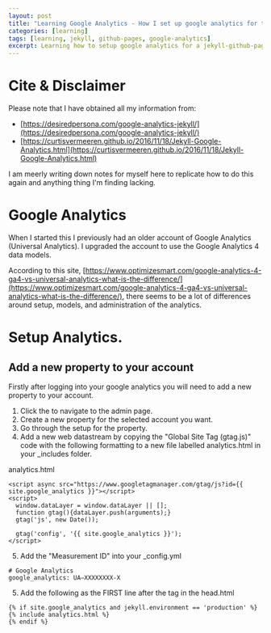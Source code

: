 ```yaml
---
layout: post
title: "Learning Google Analytics - How I set up google analytics for this blog"
categories: [learning]
tags: [learning, jekyll, github-pages, google-analytics]
excerpt: Learning how to setup google analytics for a jekyll-github-page site
---
```


# Cite & Disclaimer

Please note that I have obtained all my information from:
- [https://desiredpersona.com/google-analytics-jekyll/](https://desiredpersona.com/google-analytics-jekyll/)
- [https://curtisvermeeren.github.io/2016/11/18/Jekyll-Google-Analytics.html](https://curtisvermeeren.github.io/2016/11/18/Jekyll-Google-Analytics.html)

I am meerly writing down notes for myself here to replicate how to do this again and anything thing I'm finding lacking.

# Google Analytics

When I started this I previously had an older account of Google Analytics (Universal Analytics). I upgraded the account to use the Google Analytics 4 data models.

According to this site, [https://www.optimizesmart.com/google-analytics-4-ga4-vs-universal-analytics-what-is-the-difference/](https://www.optimizesmart.com/google-analytics-4-ga4-vs-universal-analytics-what-is-the-difference/), there seems to be a lot of differences around setup, models, and administration of the analytics.


# Setup Analytics.

## Add a new property to your account

Firstly after logging into your google analytics you will need to add a new property to your account.

1. Click the <i class="fas fa-cog"></i> to navigate to the admin page.
2. Create a new property for the selected account you want.
3. Go through the setup for the property.
4. Add a new web datastream by copying the "Global Site Tag (gtag.js)" code with the following formatting to a new file labelled analytics.html in your _includes folder.

analytics.html
```
<script async src="https://www.googletagmanager.com/gtag/js?id={{ site.google_analytics }}"></script>
<script>
  window.dataLayer = window.dataLayer || [];
  function gtag(){dataLayer.push(arguments);}
  gtag('js', new Date());

  gtag('config', '{{ site.google_analytics }}');
</script>
```

5. Add the "Measurement ID" into your _config.yml

```
# Google Analytics
google_analytics: UA—XXXXXXXX-X
```
5. Add the following as the FIRST line after the <head> tag in the head.html

```
{% if site.google_analytics and jekyll.environment == 'production' %}
{% include analytics.html %}
{% endif %}
```